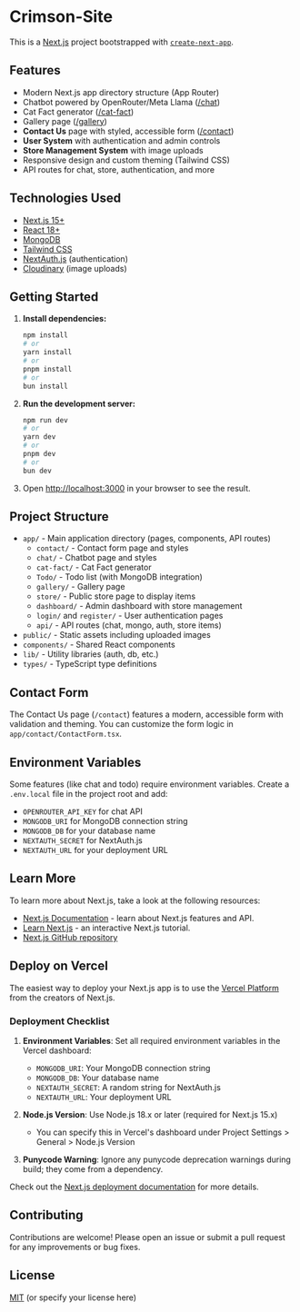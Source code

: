 # Crimson-Site

This is a [Next.js](https://nextjs.org) project bootstrapped with [
`create-next-app`](https://nextjs.org/docs/app/api-reference/cli/create-next-app).

## Features

- Modern Next.js app directory structure (App Router)
- Chatbot powered by OpenRouter/Meta Llama ([/chat](./app/chat))
- Cat Fact generator ([/cat-fact](./app/cat-fact))
- Gallery page ([/gallery](./app/gallery))
- **Contact Us** page with styled, accessible form ([/contact](./app/contact))
- **User System** with authentication and admin controls
- **Store Management System** with image uploads
- Responsive design and custom theming (Tailwind CSS)
- API routes for chat, store, authentication, and more

## Technologies Used

- [Next.js 15+](https://nextjs.org/)
- [React 18+](https://react.dev/)
- [MongoDB](https://www.mongodb.com/)
- [Tailwind CSS](https://tailwindcss.com/)
- [NextAuth.js](https://next-auth.js.org/) (authentication)
- [Cloudinary](https://cloudinary.com/) (image uploads)

## Getting Started

1. **Install dependencies:**

   ```bash
   npm install
   # or
   yarn install
   # or
   pnpm install
   # or
   bun install
   ```

2. **Run the development server:**

   ```bash
   npm run dev
   # or
   yarn dev
   # or
   pnpm dev
   # or
   bun dev
   ```

3. Open [http://localhost:3000](http://localhost:3000) in your browser to see the result.

## Project Structure

- `app/` - Main application directory (pages, components, API routes)
    - `contact/` - Contact form page and styles
    - `chat/` - Chatbot page and styles
    - `cat-fact/` - Cat Fact generator
    - `Todo/` - Todo list (with MongoDB integration)
    - `gallery/` - Gallery page
    - `store/` - Public store page to display items
    - `dashboard/` - Admin dashboard with store management
    - `login/` and `register/` - User authentication pages
    - `api/` - API routes (chat, mongo, auth, store items)
- `public/` - Static assets including uploaded images
- `components/` - Shared React components
- `lib/` - Utility libraries (auth, db, etc.)
- `types/` - TypeScript type definitions

## Contact Form

The Contact Us page (`/contact`) features a modern, accessible form with validation and theming. You can customize the
form logic in `app/contact/ContactForm.tsx`.

## Environment Variables

Some features (like chat and todo) require environment variables. Create a `.env.local` file in the project root and
add:

- `OPENROUTER_API_KEY` for chat API
- `MONGODB_URI` for MongoDB connection string
- `MONGODB_DB` for your database name
- `NEXTAUTH_SECRET` for NextAuth.js
- `NEXTAUTH_URL` for your deployment URL

## Learn More

To learn more about Next.js, take a look at the following resources:

- [Next.js Documentation](https://nextjs.org/docs) - learn about Next.js features and API.
- [Learn Next.js](https://nextjs.org/learn) - an interactive Next.js tutorial.
- [Next.js GitHub repository](https://github.com/vercel/next.js)

## Deploy on Vercel

The easiest way to deploy your Next.js app is to use
the [Vercel Platform](https://vercel.com/new?utm_medium=default-template&filter=next.js&utm_source=create-next-app&utm_campaign=create-next-app-readme)
from the creators of Next.js.

### Deployment Checklist

1. **Environment Variables**: Set all required environment variables in the Vercel dashboard:

    - `MONGODB_URI`: Your MongoDB connection string
    - `MONGODB_DB`: Your database name
    - `NEXTAUTH_SECRET`: A random string for NextAuth.js
    - `NEXTAUTH_URL`: Your deployment URL

2. **Node.js Version**: Use Node.js 18.x or later (required for Next.js 15.x)

    - You can specify this in Vercel's dashboard under Project Settings > General > Node.js Version

3. **Punycode Warning**: Ignore any punycode deprecation warnings during build; they come from a dependency.

Check out the [Next.js deployment documentation](https://nextjs.org/docs/app/building-your-application/deploying) for
more details.

## Contributing

Contributions are welcome! Please open an issue or submit a pull request for any improvements or bug fixes.

## License

[MIT](LICENSE) (or specify your license here)
